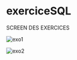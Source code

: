 # exerciceSQL

SCREEN DES EXERCICES

![exo1](https://user-images.githubusercontent.com/77054517/201695083-db38dff1-e705-4e68-8321-9e22f8858421.png)

![exo2](https://user-images.githubusercontent.com/77054517/201695168-86d78f74-9afb-4284-86ea-a90ae522f8fc.png)

